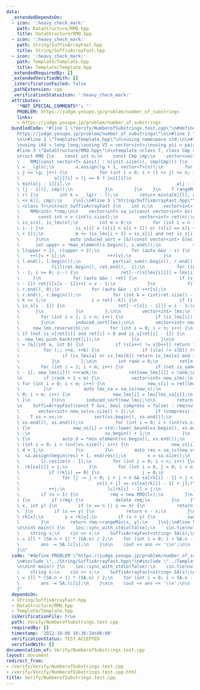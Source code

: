 ```yaml
---
data:
  _extendedDependsOn:
  - icon: ':heavy_check_mark:'
    path: DataStructure/RMQ.hpp
    title: DataStructure/RMQ.hpp
  - icon: ':heavy_check_mark:'
    path: String/SuffixArrayFast.hpp
    title: String/SuffixArrayFast.hpp
  - icon: ':heavy_check_mark:'
    path: Template/Template.hpp
    title: Template/Template.hpp
  _extendedRequiredBy: []
  _extendedVerifiedWith: []
  _isVerificationFailed: false
  _pathExtension: cpp
  _verificationStatusIcon: ':heavy_check_mark:'
  attributes:
    '*NOT_SPECIAL_COMMENTS*': ''
    PROBLEM: https://judge.yosupo.jp/problem/number_of_substrings
    links:
    - https://judge.yosupo.jp/problem/number_of_substrings
  bundledCode: "#line 1 \"Verify/NumberofSubstrings.test.cpp\"\n#define PROBLEM \"\
    https://judge.yosupo.jp/problem/number_of_substrings\"\n\n#line 2 \"String/SuffixArrayFast.hpp\"\
    \n\n#line 2 \"Template/Template.hpp\"\n\nusing namespace std;\n\n#include <bits/stdc++.h>\n\
    \nusing i64 = long long;\nusing VI = vector<int>;\nusing pii = pair<int, int>;\n\
    #line 3 \"DataStructure/RMQ.hpp\"\n\ntemplate <class T, class Cmp = less<T>>\n\
    struct RMQ {\n    const int n;\n    const Cmp cmp;\n    vector<vector<T>> a;\n\
    \    RMQ(const vector<T> &init) : n(init.size()), cmp(Cmp()) {\n        int lg\
    \ = __lg(n);\n        a.assign(lg + 1, vector<T>(n));\n        for (int j = 0;\
    \ j <= lg; j++) {\n            for (int i = 0; i + (1 << j) <= n; i++) {\n   \
    \             a[j][i] = (j == 0 ? init[i]\n                                  :\
    \ min(a[j - 1][i],\n                                        a[j - 1][i + (1 <<\
    \ (j - 1))], cmp));\n            }\n        }\n    }\n    T rangeMin(int l, int\
    \ r) {\n        int k = __lg(r - l);\n        return min(a[k][l], a[k][r - (1\
    \ << k)], cmp);\n    }\n};\n#line 5 \"String/SuffixArrayFast.hpp\"\n\ntemplate\
    \ <class T>\nstruct SuffixArrayFast {\n    int n;\n    vector<int> sa, rk, lc;\n\
    \    RMQ<int> *rmq;\n\n    vector<int> sa_is(const vector<int> &s) const {\n \
    \       const int n = (int)s.size();\n        vector<int> ret(n);\n\n        vector<int>\
    \ is_s(n), is_lms(n);\n        int m = 0;\n        for (int i = n - 2; i >= 0;\
    \ i--) {\n            is_s[i] = (s[i] > s[i + 1]) or (s[i] == s[i + 1] and is_s[i\
    \ + 1]);\n            m += (is_lms[i + 1] = is_s[i] and not is_s[i + 1]);\n  \
    \      }\n\n        auto induced_sort = [&](const vector<int> &lms) {\n      \
    \      int upper = *max_element(s.begin(), s.end());\n            vector<int>\
    \ l(upper + 2), r(upper + 2);\n            for (auto &&v : s) {\n            \
    \    ++l[v + 1];\n                ++r[v];\n            }\n            partial_sum(l.begin(),\
    \ l.end(), l.begin());\n            partial_sum(r.begin(), r.end(), r.begin());\n\
    \            fill(ret.begin(), ret.end(), -1);\n            for (int i = (int)lms.size()\
    \ - 1; i >= 0; i--) {\n                ret[--r[s[lms[i]]]] = lms[i];\n       \
    \     }\n            for (auto &&v : ret) {\n                if (v >= 1 and is_s[v\
    \ - 1]) ret[l[s[v - 1]]++] = v - 1;\n            }\n            fill(r.begin(),\
    \ r.end(), 0);\n            for (auto &&v : s) ++r[v];\n            partial_sum(r.begin(),\
    \ r.end(), r.begin());\n            for (int k = (int)ret.size() - 1, i = ret[k];\
    \ k >= 1;\n                 i = ret[--k]) {\n                if (i >= 1 and not\
    \ is_s[i - 1]) {\n                    ret[--r[s[i - 1]]] = i - 1;\n          \
    \      }\n            }\n        };\n\n        vector<int> lms;\n        lms.reserve(m);\n\
    \        for (int i = 1; i < n; i++) {\n            if (is_lms[i]) lms.push_back(i);\n\
    \        }\n\n        induced_sort(lms);\n\n        vector<int> new_lms;\n   \
    \     new_lms.reserve(m);\n        for (int i = 0; i < n; i++) {\n           \
    \ if (not is_s[ret[i]] and ret[i] > 0 and is_s[ret[i] - 1]) {\n              \
    \  new_lms.push_back(ret[i]);\n            }\n        }\n\n        auto is_same\
    \ = [&](int a, int b) {\n            if (s[a++] != s[b++]) return false;\n   \
    \         for (;; ++a, ++b) {\n                if (s[a] != s[b]) return false;\n\
    \                if (is_lms[a] or is_lms[b]) return is_lms[a] and is_lms[b];\n\
    \            }\n        };\n\n        int rank = 0;\n        ret[n - 1] = 0;\n\
    \        for (int i = 1; i < m; i++) {\n            if (not is_same(new_lms[i\
    \ - 1], new_lms[i])) ++rank;\n            ret[new_lms[i]] = rank;\n        }\n\
    \n        if (rank + 1 < m) {\n            vector<int> new_s(m);\n           \
    \ for (int i = 0; i < m; i++) {\n                new_s[i] = ret[lms[i]];\n   \
    \         }\n            auto lms_sa = sa_is(new_s);\n            for (int i =\
    \ 0; i < m; i++) {\n                new_lms[i] = lms[lms_sa[i]];\n           \
    \ }\n        }\n\n        induced_sort(new_lms);\n\n        return ret;\n    }\n\
    \n    SuffixArrayFast(const T &vs, bool compress = false) : rmq(nullptr) {\n \
    \       vector<int> new_vs(vs.size() + 1);\n        if (compress) {\n        \
    \    T xs = vs;\n            sort(xs.begin(), xs.end());\n            xs.erase(unique(xs.begin(),\
    \ xs.end()), xs.end());\n            for (int i = 0; i < (int)vs.size(); i++)\
    \ {\n                new_vs[i] = std::lower_bound(xs.begin(), xs.end(), vs[i])\
    \ -\n                            xs.begin() + 1;\n            }\n        } else\
    \ {\n            auto d = *min_element(vs.begin(), vs.end());\n            for\
    \ (int i = 0; i < (int)vs.size(); i++) {\n                new_vs[i] = vs[i] -\
    \ d + 1;\n            }\n        }\n        auto res = sa_is(new_vs);\n      \
    \  sa.assign(begin(res) + 1, end(res));\n        n = sa.size();\n        rk.resize(n);\n\
    \        lc.resize(n - 1);\n        for (int i = 0; i < n; i++) {\n          \
    \  rk[sa[i]] = i;\n        }\n        for (int i = 0, j = 0; i < n; ++i) {\n \
    \           if (rk[i] == 0) {\n                j = 0;\n            } else {\n\
    \                for (j -= j > 0; i + j < n && sa[rk[i] - 1] + j < n &&\n    \
    \                             vs[i + j] == vs[sa[rk[i] - 1] + j];)\n         \
    \           ++j;\n                lc[rk[i] - 1] = j;\n            }\n        }\n\
    \        if (n > 1) {\n            rmq = new RMQ(lc);\n        }\n    }\n    ~SuffixArrayFast()\
    \ {\n        if (rmq) {\n            delete rmq;\n        }\n    }\n    int lcp(int\
    \ x, int y) {\n        if (x == n || y == n) {\n            return 0;\n      \
    \  }\n        if (x == y) {\n            return n - x;\n        }\n        x =\
    \ rk[x];\n        y = rk[y];\n        if (x > y) {\n            swap(x, y);\n\
    \        }\n        return rmq->rangeMin(x, y);\n    }\n};\n#line 5 \"Verify/NumberofSubstrings.test.cpp\"\
    \n\nint main() {\n    ios::sync_with_stdio(false);\n    cin.tie(nullptr);\n\n\
    \    string s;\n    cin >> s;\n    SuffixArrayFast<string> SA(s);\n\n    i64 ans\
    \ = 1ll * (SA.n + 1) * (SA.n) / 2;\n    for (int i = 0; i < SA.n - 1; i++) {\n\
    \        ans -= SA.lc[i];\n    }\n\n    cout << ans << '\\n';\n\n    return 0;\n\
    }\n"
  code: "#define PROBLEM \"https://judge.yosupo.jp/problem/number_of_substrings\"\n\
    \n#include \"../String/SuffixArrayFast.hpp\"\n#include \"../Template/Template.hpp\"\
    \n\nint main() {\n    ios::sync_with_stdio(false);\n    cin.tie(nullptr);\n\n\
    \    string s;\n    cin >> s;\n    SuffixArrayFast<string> SA(s);\n\n    i64 ans\
    \ = 1ll * (SA.n + 1) * (SA.n) / 2;\n    for (int i = 0; i < SA.n - 1; i++) {\n\
    \        ans -= SA.lc[i];\n    }\n\n    cout << ans << '\\n';\n\n    return 0;\n\
    }"
  dependsOn:
  - String/SuffixArrayFast.hpp
  - DataStructure/RMQ.hpp
  - Template/Template.hpp
  isVerificationFile: true
  path: Verify/NumberofSubstrings.test.cpp
  requiredBy: []
  timestamp: '2022-10-06 16:36:24+08:00'
  verificationStatus: TEST_ACCEPTED
  verifiedWith: []
documentation_of: Verify/NumberofSubstrings.test.cpp
layout: document
redirect_from:
- /verify/Verify/NumberofSubstrings.test.cpp
- /verify/Verify/NumberofSubstrings.test.cpp.html
title: Verify/NumberofSubstrings.test.cpp
---
```

